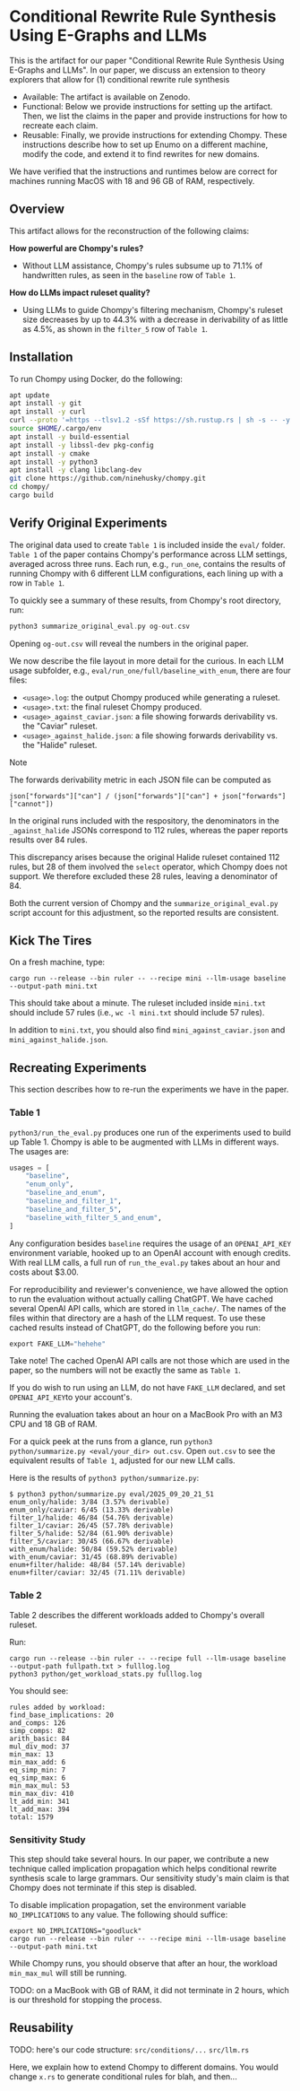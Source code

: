 # Conditional Rewrite Rule Synthesis Using E-Graphs and LLMs

This is the artifact for our paper "Conditional Rewrite Rule Synthesis Using E-Graphs and LLMs".
In our paper, we discuss an extension to theory explorers that allow for (1) conditional
rewrite rule synthesis 

- Available: The artifact is available on Zenodo.
- Functional: Below we provide instructions for setting up the artifact. Then, we list the claims
  in the paper and provide instructions for how to recreate each claim.
- Reusable: Finally, we provide instructions for extending Chompy. These instructions describe
  how to set up Enumo on a different machine, modify the code, and extend it to
  find rewrites for new domains.
  
We have verified that the instructions and runtimes
below are correct for machines running MacOS with 18 and 96 GB
of RAM, respectively.

## Overview

This artifact allows for the reconstruction of the following claims:

**How powerful are Chompy's rules?** 
- Without LLM assistance, Chompy's rules subsume up to 71.1% of handwritten rules, as seen in the
  `baseline` row of `Table 1`.

**How do LLMs impact ruleset quality?** 
- Using LLMs to guide Chompy's filtering mechanism, Chompy's ruleset size decreases by up to
  44.3%
  with a decrease in derivability of as little as 4.5%, as shown in the `filter_5` row of `Table 1`.
  
  
## Installation

To run Chompy using Docker, do the following:

``` bash
apt update
apt install -y git
apt install -y curl
curl --proto '=https --tlsv1.2 -sSf https://sh.rustup.rs | sh -s -- -y'
source $HOME/.cargo/env
apt install -y build-essential
apt install -y libssl-dev pkg-config
apt install -y cmake
apt install -y python3
apt install -y clang libclang-dev
git clone https://github.com/ninehusky/chompy.git
cd chompy/
cargo build
```

## Verify Original Experiments

The original data used to create `Table 1` is included inside the `eval/` folder.
`Table 1` of the paper contains Chompy's performance across LLM settings, averaged
across three runs. Each run, e.g., `run_one`, contains the results of running Chompy
with 6 different LLM configurations, each lining up with a row in `Table 1`.

To quickly see a summary of these results, from
Chompy's root directory, run:

``` c
python3 summarize_original_eval.py og-out.csv
```

Opening `og-out.csv` will reveal the numbers in the original paper.

We now describe the file layout in more detail for the curious. In each LLM usage subfolder,
e.g., `eval/run_one/full/baseline_with_enum`,
there are four files:

- `<usage>.log`: the output Chompy produced while generating a ruleset.
- `<usage>.txt`: the final ruleset Chompy produced.
- `<usage>_against_caviar.json`: a file showing forwards derivability vs. the "Caviar" ruleset.
- `<usage>_against_halide.json`: a file showing forwards derivability vs. the "Halide" ruleset.

> [!NOTE]  
> The forwards derivability metric in each JSON file can be computed as  
> 
> ```
> json["forwards"]["can"] / (json["forwards"]["can"] + json["forwards"]["cannot"])
> ```
> 
> In the original runs included with the respository,
> the denominators in the `_against_halide` JSONs correspond to 112 rules,
> whereas the paper reports results over 84 rules.  
> 
> This discrepancy arises because the original Halide ruleset contained 112 rules,
> but 28 of them involved the `select` operator, which Chompy does not support.
> We therefore excluded these 28 rules, leaving a denominator of 84.  
> 
> Both the current version of Chompy and the `summarize_original_eval.py` script
> account for this adjustment, so the reported results are consistent.


## Kick The Tires

On a fresh machine, type:

```
cargo run --release --bin ruler -- --recipe mini --llm-usage baseline --output-path mini.txt
```

This should take about a minute. The ruleset included inside
`mini.txt` should include 57 rules (i.e., `wc -l mini.txt` should
include 57 rules).

In addition to `mini.txt`, you should also find `mini_against_caviar.json` and `mini_against_halide.json`.

## Recreating Experiments

This section describes how to re-run the experiments we have in the paper.


### Table 1

`python3/run_the_eval.py` produces one run of the experiments used to build up Table 1.
Chompy is able to be augmented with LLMs in different ways. The usages are:

```py
usages = [
    "baseline",
    "enum_only",
    "baseline_and_enum",
    "baseline_and_filter_1",
    "baseline_and_filter_5",
    "baseline_with_filter_5_and_enum",
]
```

Any configuration besides `baseline` requires the usage of an `OPENAI_API_KEY` environment variable,
hooked up to an OpenAI account with enough credits. With real LLM calls,
a full run of `run_the_eval.py` takes about an hour and costs about $3.00.

For reproducibility and reviewer's convenience, we have allowed the option to
run the evaluation without actually calling ChatGPT. We have cached several
OpenAI API calls, which are stored in `llm_cache/`. The names of the files within
that directory are a hash of the LLM request. To use these cached results instead
of ChatGPT, do the following before you run:


``` c
export FAKE_LLM="hehehe"
```

Take note! The cached OpenAI API calls are not those which are used in the paper, so the numbers
will not be exactly the same as `Table 1`. 

If you do wish to run using an LLM, do not have `FAKE_LLM` declared, and set `OPENAI_API_KEY`to your
account's.

Running the evaluation takes about an hour on a MacBook Pro with an M3 CPU and 18 GB of RAM.
   
For a quick peek at the runs from a glance, run `python3 python/summarize.py <eval/your_dir> out.csv`.
Open `out.csv` to see the equivalent results of `Table 1`, adjusted for our new LLM calls.

Here is the results of `python3 python/summarize.py`:

```
$ python3 python/summarize.py eval/2025_09_20_21_51        
enum_only/halide: 3/84 (3.57% derivable)
enum_only/caviar: 6/45 (13.33% derivable)
filter_1/halide: 46/84 (54.76% derivable)
filter_1/caviar: 26/45 (57.78% derivable)
filter_5/halide: 52/84 (61.90% derivable)
filter_5/caviar: 30/45 (66.67% derivable)
with_enum/halide: 50/84 (59.52% derivable)
with_enum/caviar: 31/45 (68.89% derivable)
enum+filter/halide: 48/84 (57.14% derivable)
enum+filter/caviar: 32/45 (71.11% derivable)
```


### Table 2

Table 2 describes the different workloads added to Chompy's overall ruleset.

Run:

```
cargo run --release --bin ruler -- --recipe full --llm-usage baseline --output-path fullpath.txt > fulllog.log
python3 python/get_workload_stats.py fulllog.log
```

You should see:

```
rules added by workload:
find_base_implications: 20
and_comps: 126
simp_comps: 82
arith_basic: 84
mul_div_mod: 37
min_max: 13
min_max_add: 6
eq_simp_min: 7
eq_simp_max: 6
min_max_mul: 53
min_max_div: 410
lt_add_min: 341
lt_add_max: 394
total: 1579
```

### Sensitivity Study

This step should take several hours. In our paper, we contribute a new
technique called implication propagation which helps conditional
rewrite synthesis scale to large grammars. Our sensitivity study's main
claim is that Chompy does not terminate if this step is disabled.

To disable implication propagation, set the environment variable `NO_IMPLICATIONS` to any value.
The following should suffice:

```
export NO_IMPLICATIONS="goodluck"
cargo run --release --bin ruler -- --recipe mini --llm-usage baseline --output-path mini.txt
```

While Chompy runs, you should observe that after an hour, the workload
`min_max_mul` will still be running.

TODO: on a MacBook with <blah> GB of RAM, it did not terminate in 2 hours, which is our
threshold for stopping the process.


## Reusability

TODO: here's our code structure:
`src/conditions/...`
`src/llm.rs`

Here, we explain how to extend Chompy to different domains.
You would change `x.rs` to generate conditional rules for blah, and then...



